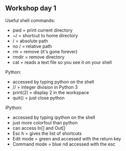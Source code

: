 Workshop day 1
---------------
Useful shell commands:

* pwd = print current directory
* ~/ = shortcut to home directory
* / = absolute path
* no / = relative path
* rm = remove (it's gone forever)
* rmdir = remove directory 
* cat = reads a text file so you see it on your shell

Python:

* accessed by typing python on the shell
* // = integer division in Python 3
* print(2) = display 2 in the workspace
* quit() = just close python

iPython:

* accessed by typing ipython on the shell
* just more colorfoul than python
* can access In[] and Out[]
* Esc h = gives the list of shortcuts
* Edit mode = green and accessed with the return key
* Command mode = blue nd accessed with the esc
